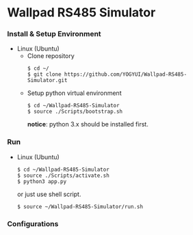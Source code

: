 # Wallpad RS485 Simulator

### Install & Setup Environment
- Linux (Ubuntu)
    - Clone repository
        ```shell
        $ cd ~/
        $ git clone https://github.com/YOGYUI/Wallpad-RS485-Simulator.git
        ```
    - Setup python virtual environment
        ```shell
        $ cd ~/Wallpad-RS485-Simulator
        $ source ./Scripts/bootstrap.sh
        ```
        **notice**: python 3.x should be installed first.

### Run
- Linux (Ubuntu)
    ```shell
    $ cd ~/Wallpad-RS485-Simulator
    $ source ./Scripts/activate.sh
    $ python3 app.py
    ```
    or just use shell script.
    ```shell
    $ source ~/Wallpad-RS485-Simulator/run.sh
    ```

### Configurations